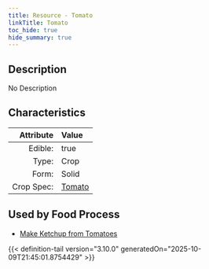 ```yaml
---
title: Resource - Tomato
linkTitle: Tomato
toc_hide: true
hide_summary: true
---
```

<!-- This is generated by the MarsSim HelpGenertor, do not edit. -->

## Description
No Description

## Characteristics

| Attribute      | Value |
|--------:|:------|
|Edible:|true|
|Type:|Crop|
|Form:|Solid|
|Crop Spec:|[Tomato](/docs/definitions/crop/tomato)|
 



    
## Used by Food Process

- [Make Ketchup from Tomatoes](/docs/definitions/food/make-ketchup-from-tomatoes)



{{< definition-tail version="3.10.0" generatedOn="2025-10-09T21:45:01.8754429" >}}


